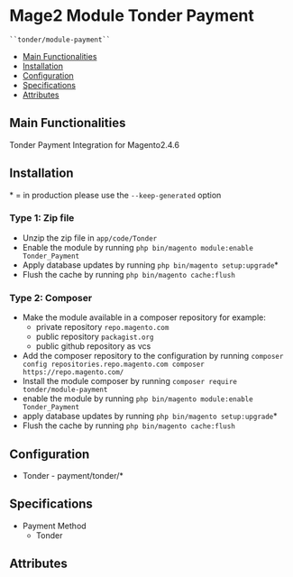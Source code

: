 # Mage2 Module Tonder Payment

    ``tonder/module-payment``

 - [Main Functionalities](#markdown-header-main-functionalities)
 - [Installation](#markdown-header-installation)
 - [Configuration](#markdown-header-configuration)
 - [Specifications](#markdown-header-specifications)
 - [Attributes](#markdown-header-attributes)


## Main Functionalities
Tonder Payment Integration for Magento2.4.6

## Installation
\* = in production please use the `--keep-generated` option

### Type 1: Zip file

 - Unzip the zip file in `app/code/Tonder`
 - Enable the module by running `php bin/magento module:enable Tonder_Payment`
 - Apply database updates by running `php bin/magento setup:upgrade`\*
 - Flush the cache by running `php bin/magento cache:flush`

### Type 2: Composer

 - Make the module available in a composer repository for example:
    - private repository `repo.magento.com`
    - public repository `packagist.org`
    - public github repository as vcs
 - Add the composer repository to the configuration by running `composer config repositories.repo.magento.com composer https://repo.magento.com/`
 - Install the module composer by running `composer require tonder/module-payment`
 - enable the module by running `php bin/magento module:enable Tonder_Payment`
 - apply database updates by running `php bin/magento setup:upgrade`\*
 - Flush the cache by running `php bin/magento cache:flush`


## Configuration

 - Tonder - payment/tonder/*


## Specifications

 - Payment Method
	- Tonder


## Attributes



